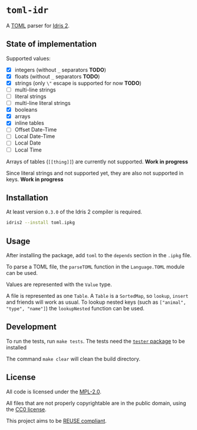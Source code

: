 <!--
SPDX-FileCopyrightText: 2021 The toml-idr developers

SPDX-License-Identifier: CC0-1.0
-->

# `toml-idr`

A [TOML](https://toml.io/) parser for [Idris 2](https://github.com/idris-lang/Idris2).

## State of implementation

Supported values:
- [x] integers (without `_` separators **TODO**)
- [x] floats (without `_` separators **TODO**)
- [x] strings (only `\"` escape is supported for now **TODO**)
- [ ] multi-line strings
- [ ] literal strings
- [ ] multi-line literal strings
- [x] booleans
- [x] arrays
- [x] inline tables
- [ ] Offset Date-Time
- [ ] Local Date-Time
- [ ] Local Date
- [ ] Local Time

Arrays of tables (`[[thing]]`) are currently not supported. **Work in progress**

Since literal strings and not supported yet, they are also not supported in keys. **Work in progress**

## Installation

At least version `0.3.0` of the Idris 2 compiler is required.

```sh
idris2 --install toml.ipkg
```

## Usage

After installing the package, add `toml` to the `depends` section in the `.ipkg` file.

To parse a TOML file, the `parseTOML` function in the `Language.TOML` module
can be used.

Values are represented with the `Value` type.

A file is represented as one `Table`. A `Table` is a `SortedMap`, so
`lookup`, `insert` and friends will work as usual.
To lookup nested keys (such as `["animal", "type", "name"]`) the `lookupNested`
function can be used.

## Development

To run the tests, run `make tests`. The tests need the
[`tester` package](https://github.com/tiatomee/tester-idr) to be installed

The command `make clear` will clean the build directory.

## License

All code is licensed under the [MPL-2.0](LICENSES/MPL-2.0.txt).

All files that are not properly copyrightable are in the public domain, using
the [CC0 license](LICENSES/CC0-1.0.txt).

This project aims to be [REUSE compliant](https://reuse.software/).